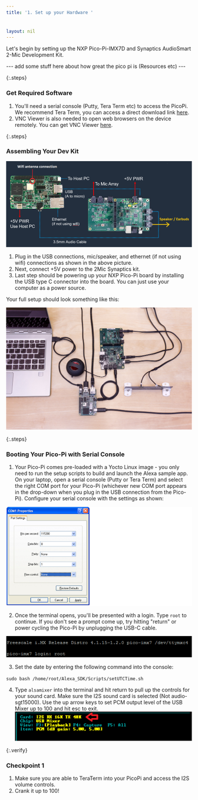 ```yaml
---
title: '1. Set up your Hardware '


layout: nil
---
```



Let's begin by setting up the NXP Pico-Pi-IMX7D and Synaptics AudioSmart 2-Mic Development Kit. 

--- add some stuff here about how great the pico pi is (Resources etc) ---

{:.steps}
### Get Required Software

1. You'll need a serial console (Putty, Tera Term etc) to access the PicoPi.  We recommend Tera Term, you can access a direct download link [here](https://osdn.net/dl/ttssh2/teraterm-4.97.exe).  
2. VNC Viewer is also needed to open web browsers on the device remotely.  You can get VNC Viewer [here](https://www.realvnc.com/en/connect/download/viewer/).


{:.steps}
### Assembling Your Dev Kit

![BlockDiagram](/assets/SetupBlock.PNG)

1. Plug in the USB connections, mic/speaker, and ethernet (if not using wifi) connections as shown in the above picture.  
2. Next, connect +5V power to the 2Mic Synaptics kit.
3. Last step should be powering up your NXP Pico-Pi board by installing the USB type C connector into the board.  You can just use your computer as a power source. 

Your full setup should look something like this:

![FullSetup](/assets/FullSetup.jpg)


{:.steps}
### Booting Your Pico-Pi with Serial Console

1. Your Pico-Pi comes pre-loaded with a Yocto Linux image - you only need to run the setup scripts to build and launch the Alexa sample app.  On your laptop, open a serial console (Putty or Tera Term) and select the right COM port for your Pico-Pi (whichever new COM port appears in the drop-down when you plug in the USB connection from the Pico-Pi).  Configure your serial console with the settings as shown:

![ConsoleConfig](/assets/ConsoleConfig.PNG)

2. Once the terminal opens, you'll be presented with a login.  Type `root` to continue.  If you don't see a prompt come up, try hitting "return" or power cycling the Pico-Pi by unplugging the USB-C cable.

![Root](/assets/Root.PNG)

3. Set the date by entering the following command into the console:

`sudo bash /home/root/Alexa_SDK/Scripts/setUTCTime.sh` 

4. Type `alsamixer` into the terminal and hit return to pull up the controls for your sound card.  Make sure the I2S sound card is selected (Not audio-sgt15000). Use the up arrow keys to set PCM output level of the USB Mixer up to 100 and hit esc to exit.
![AlsaMixer](/assets/mixerv3.PNG)


{:.verify}
### Checkpoint 1
1. Make sure you are able to TeraTerm into your PicoPi and access the I2S volume controls.
2. Crank it up to 100!

